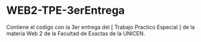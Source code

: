 # WEB2-TPE-3erEntrega
Contiene el codigo con la 3er entrega del [ Trabajo Practico Especial ] de la materia Web 2 de la Facultad de Exactas de la UNICEN.
